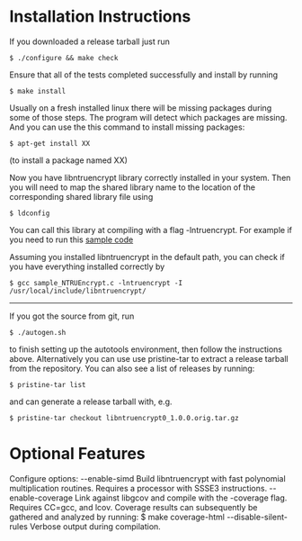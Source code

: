 Installation Instructions
=========================

If you downloaded a release tarball just run
    
    $ ./configure && make check

Ensure that all of the tests completed successfully and
install by running
    
    $ make install


Usually on a fresh installed linux there will be missing packages during
some of those steps. The program will detect which packages are missing.
And you can use the this command to install  missing packages:

    $ apt-get install XX
(to install a package named XX)


Now you have libntruencrypt library correctly
installed in your system. Then you will need to map the shared library name
to the location of the corresponding shared library file using

    $ ldconfig

You can call this library at compiling with a flag -lntruencrypt.
For example if you need to run this [sample code](https://github.com/NTRUOpenSourceProject/NTRUEncrypt/tree/master/sample)

Assuming you installed libntruencrypt in the default path, 
you can check if you have everything installed correctly by

    $ gcc sample_NTRUEncrypt.c -lntruencrypt -I /usr/local/include/libntruencrypt/


---------------------
If you got the source from git, run 

    $ ./autogen.sh 

to finish
setting up the autotools environment, then follow the instructions
above. Alternatively you can use use pristine-tar to extract a
release tarball from the repository. You can also see a list of
releases by running:
    
    $ pristine-tar list

and can generate a release tarball with, e.g.

    $ pristine-tar checkout libntruencrypt0_1.0.0.orig.tar.gz



Optional Features
=================

Configure options:
  --enable-simd
      Build libntruencrypt with fast polynomial multiplication
      routines. Requires a processor with SSSE3 instructions.
  --enable-coverage
      Link against libgcov and compile with the -coverage flag.
      Requires CC=gcc, and lcov. Coverage results can subsequently
      be gathered and analyzed by running:
      $ make coverage-html
  --disable-silent-rules
      Verbose output during compilation.

